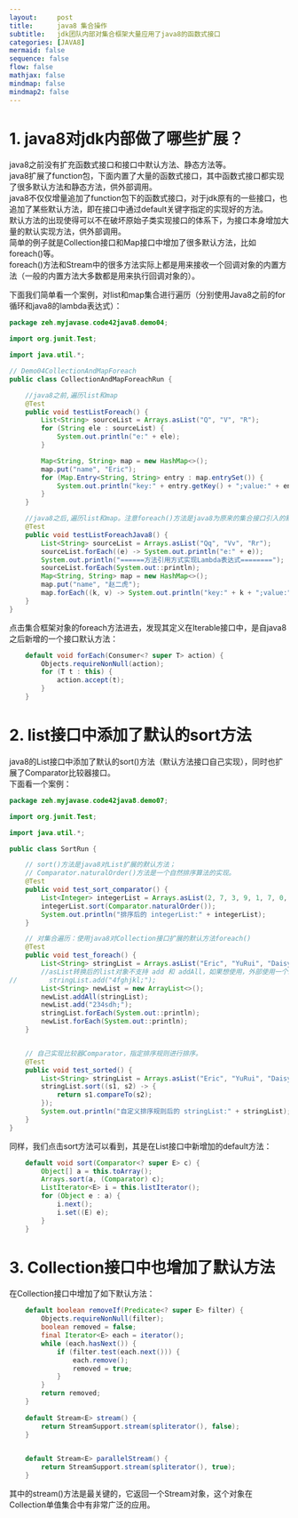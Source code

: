 ```yaml
---
layout:     post
title:      java8 集合操作
subtitle:   jdk团队内部对集合框架大量应用了java8的函数式接口
categories: [JAVA8]
mermaid: false
sequence: false
flow: false
mathjax: false
mindmap: false
mindmap2: false
---
```


# 1. java8对jdk内部做了哪些扩展？
java8之前没有扩充函数式接口和接口中默认方法、静态方法等。   
java8扩展了function包，下面内置了大量的函数式接口，其中函数式接口都实现了很多默认方法和静态方法，供外部调用。   
java8不仅仅增量追加了function包下的函数式接口，对于jdk原有的一些接口，也追加了某些默认方法，即在接口中通过default关键字指定的实现好的方法。      
默认方法的出现使得可以不在破坏原始子类实现接口的体系下，为接口本身增加大量的默认实现方法，供外部调用。      
简单的例子就是Collection接口和Map接口中增加了很多默认方法，比如foreach()等。   
foreach()方法和Stream中的很多方法实际上都是用来接收一个回调对象的内置方法（一般的内置方法大多数都是用来执行回调对象的）。   

下面我们简单看一个案例，对list和map集合进行遍历（分别使用Java8之前的for循环和java8的lambda表达式）：
```java
package zeh.myjavase.code42java8.demo04;

import org.junit.Test;

import java.util.*;

// Demo04CollectionAndMapForeach
public class CollectionAndMapForeachRun {

    //java8之前,遍历list和map
    @Test
    public void testListForeach() {
        List<String> sourceList = Arrays.asList("Q", "V", "R");
        for (String ele : sourceList) {
            System.out.println("e:" + ele);
        }

        Map<String, String> map = new HashMap<>();
        map.put("name", "Eric");
        for (Map.Entry<String, String> entry : map.entrySet()) {
            System.out.println("key:" + entry.getKey() + ";value:" + entry.getValue());
        }
    }

    //java8之后,遍历list和map。注意foreach()方法是java8为原来的集合接口引入的默认方法。
    @Test
    public void testListForeachJava8() {
        List<String> sourceList = Arrays.asList("Qq", "Vv", "Rr");
        sourceList.forEach((e) -> System.out.println("e:" + e));
        System.out.println("======方法引用方式实现Lambda表达式========");
        sourceList.forEach(System.out::println);
        Map<String, String> map = new HashMap<>();
        map.put("name", "赵二虎");
        map.forEach((k, v) -> System.out.println("key:" + k + ";value:" + v));
    }
}

```
点击集合框架对象的foreach方法进去，发现其定义在Iterable接口中，是自java8之后新增的一个接口默认方法：
```java
    default void forEach(Consumer<? super T> action) {
        Objects.requireNonNull(action);
        for (T t : this) {
            action.accept(t);
        }
    }
```

# 2. list接口中添加了默认的sort方法
java8的List接口中添加了默认的sort()方法（默认方法接口自己实现），同时也扩展了Comparator比较器接口。   
下面看一个案例：
```java
package zeh.myjavase.code42java8.demo07;

import org.junit.Test;

import java.util.*;

public class SortRun {

    // sort()方法是java8对List扩展的默认方法；
    // Comparator.naturalOrder()方法是一个自然排序算法的实现。
    @Test
    public void test_sort_comparator() {
        List<Integer> integerList = Arrays.asList(2, 7, 3, 9, 1, 7, 0, 4, 3);
        integerList.sort(Comparator.naturalOrder());
        System.out.println("排序后的 integerList:" + integerList);
    }

    // 对集合遍历：使用java8对Collection接口扩展的默认方法foreach()
    @Test
    public void test_foreach() {
        List<String> stringList = Arrays.asList("Eric", "YuRui", "Daisy", "Poppy", "Alisa", "SuSan");
        //asList转换后的list对象不支持 add 和 addAll，如果想使用，外部使用一个新的 list，再将asList的返回对象添加到新的list中，这样使用外部的List即可。
//        stringList.add("4fghjkl;");
        List<String> newList = new ArrayList<>();
        newList.addAll(stringList);
        newList.add("234sdh;");
        stringList.forEach(System.out::println);
        newList.forEach(System.out::println);
    }


    // 自己实现比较器Comparator，指定排序规则进行排序。
    @Test
    public void test_sorted() {
        List<String> stringList = Arrays.asList("Eric", "YuRui", "Daisy", "Poppy", "Alisa", "SuSan");
        stringList.sort((s1, s2) -> {
            return s1.compareTo(s2);
        });
        System.out.println("自定义排序规则后的 stringList:" + stringList);
    }
}
```
同样，我们点击sort方法可以看到，其是在List接口中新增加的default方法：
```java
    default void sort(Comparator<? super E> c) {
        Object[] a = this.toArray();
        Arrays.sort(a, (Comparator) c);
        ListIterator<E> i = this.listIterator();
        for (Object e : a) {
            i.next();
            i.set((E) e);
        }
    }
```

# 3. Collection接口中也增加了默认方法
在Collection接口中增加了如下默认方法：
```java
    default boolean removeIf(Predicate<? super E> filter) {
        Objects.requireNonNull(filter);
        boolean removed = false;
        final Iterator<E> each = iterator();
        while (each.hasNext()) {
            if (filter.test(each.next())) {
                each.remove();
                removed = true;
            }
        }
        return removed;
    }
    
    default Stream<E> stream() {
        return StreamSupport.stream(spliterator(), false);
    }
    

    default Stream<E> parallelStream() {
        return StreamSupport.stream(spliterator(), true);
    }
```
其中的stream()方法是最关键的，它返回一个Stream对象，这个对象在Collection单值集合中有非常广泛的应用。   